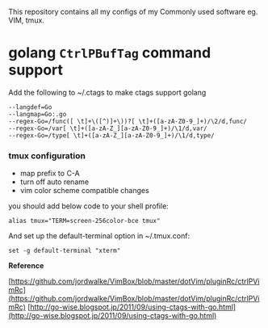 This repository contains all my configs of my Commonly used software
eg. VIM, tmux.

# golang `CtrlPBufTag` command support

Add the following to ~/.ctags to make ctags support golang

```shell
--langdef=Go
--langmap=Go:.go
--regex-Go=/func([ \t]+\([^)]+\))?[ \t]+([a-zA-Z0-9_]+)/\2/d,func/
--regex-Go=/var[ \t]+([a-zA-Z_][a-zA-Z0-9_]+)/\1/d,var/
--regex-Go=/type[ \t]+([a-zA-Z_][a-zA-Z0-9_]+)/\1/d,type/
```

### tmux configuration

* map prefix to C-A
* turn off auto rename
* vim color scheme compatible changes

you should add below code to your shell profile:

```shell
alias tmux="TERM=screen-256color-bce tmux"
```

And set up the default-terminal option in ~/.tmux.conf:
```shell
set -g default-terminal "xterm"

```

**Reference**

[https://github.com/jordwalke/VimBox/blob/master/dotVim/pluginRc/ctrlPVimRc](https://github.com/jordwalke/VimBox/blob/master/dotVim/pluginRc/ctrlPVimRc) 
[http://go-wise.blogspot.jp/2011/09/using-ctags-with-go.html](http://go-wise.blogspot.jp/2011/09/using-ctags-with-go.html) 

